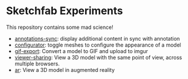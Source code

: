 # Sketchfab Experiments

This repository contains some mad science!

* [annotations-sync](./annotations-sync): display additional content in sync with annotation
* [configurator](./configurator): toggle meshes to configure the appearance of a model
* [gif-export](./gif-export): Convert a model to GIF and upload to imgur
* [viewer-sharing](./viewer-sharing): View a 3D model with the same point of view, across multiple browsers.
* [ar](./ar): View a 3D model in augmented reality
